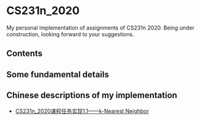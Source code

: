 # CS231n_2020
My personal implementation of assignments of CS231n 2020.
Being under construction, looking forward to your suggestions.

## Contents

## Some fundamental details

## Chinese descriptions of my implementation
- [CS231n_2020课程任务实现1.1——k-Nearest Neighbor](https://blog.csdn.net/naive_learner/article/details/112760056)
